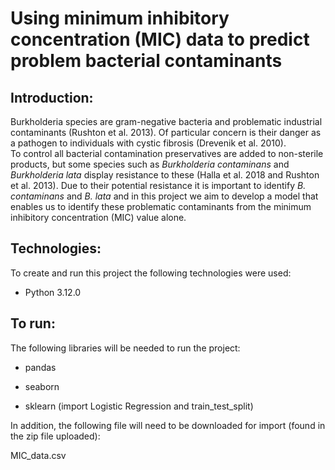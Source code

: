 # Using minimum inhibitory concentration (MIC) data to predict problem bacterial contaminants 

  

## Introduction: 

Burkholderia species are gram-negative bacteria and problematic industrial contaminants (Rushton et al. 2013).  Of particular concern is their danger as a pathogen to individuals with cystic fibrosis (Drevenik et al. 2010).  
To control all bacterial contamination preservatives are added to non-sterile products, but some species such as *Burkholderia contaminans* and *Burkholderia lata* display resistance to these (Halla et al. 2018 and 
Rushton et al. 2013).  Due to their potential resistance it is important to identify *B. contaminans* and *B. lata* and in this project we aim to develop a model that enables us to identify these problematic contaminants 
from the minimum inhibitory concentration (MIC) value alone. 

  

## Technologies: 

To create and run this project the following technologies were used: 

* Python 3.12.0 

  

## To run: 

The following libraries will be needed to run the project: 

* pandas 

* seaborn 

* sklearn (import Logistic Regression and train_test_split) 

 
In addition, the following file will need to be downloaded for import (found in the zip file uploaded): 

MIC_data.csv 

  

 
